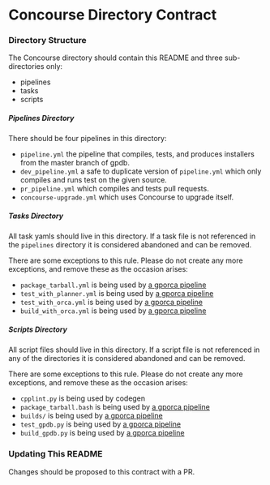 # Concourse Directory Contract

### Directory Structure
The Concourse directory should contain this README and three sub-directories only:

* pipelines
* tasks
* scripts

##### Pipelines Directory
There should be four pipelines in this directory:

* `pipeline.yml` the pipeline that compiles, tests, and produces installers from the master branch of gpdb.
* `dev_pipeline.yml` a safe to duplicate version of `pipeline.yml` which only compiles and runs test on the given source.
* `pr_pipeline.yml` which compiles and tests pull requests.
* `concourse-upgrade.yml` which uses Concourse to upgrade itself.

##### Tasks Directory
All task yamls should live in this directory.
If a task file is not referenced in the `pipelines` directory it is considered abandoned and can be removed.

There are some exceptions to this rule.
Please do not create any more exceptions, and remove these as the occasion arises:

* `package_tarball.yml` is being used by [a gporca pipeline ](https://github.com/greenplum-db/gporca/blob/master/concourse/pipeline.yml)
* `test_with_planner.yml` is being used by [a gporca pipeline ](https://github.com/greenplum-db/gporca/blob/master/concourse/pipeline.yml)
* `test_with_orca.yml` is being used by [a gporca pipeline ](https://github.com/greenplum-db/gporca/blob/master/concourse/pipeline.yml)
* `build_with_orca.yml` is being used by [a gporca pipeline ](https://github.com/greenplum-db/gporca/blob/master/concourse/pipeline.yml)

##### Scripts Directory
All script files should live in this directory.
If a script file is not referenced in any of the directories it is considered abandoned and can be removed.

There are some exceptions to this rule.
Please do not create any more exceptions, and remove these as the occasion arises:

* `cpplint.py` is being used by codegen
* `package_tarball.bash` is being used by [a gporca pipeline ](https://github.com/greenplum-db/gporca/blob/master/concourse/pipeline.yml)
* `builds/` is being used by [a gporca pipeline ](https://github.com/greenplum-db/gporca/blob/master/concourse/pipeline.yml)
* `test_gpdb.py` is being used by [a gporca pipeline ](https://github.com/greenplum-db/gporca/blob/master/concourse/pipeline.yml)
* `build_gpdb.py` is being used by [a gporca pipeline ](https://github.com/greenplum-db/gporca/blob/master/concourse/pipeline.yml)

### Updating This README
Changes should be proposed to this contract with a PR.

